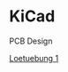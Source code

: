 # KiCad
PCB Design

[Loetuebung 1](https://github.com/frankyhub/KiCad/blob/main/00%20L%C3%B6t%C3%BCbung%204KanalLLV3/PIC/L%C3%B6t%C3%BCbung_F.png)

